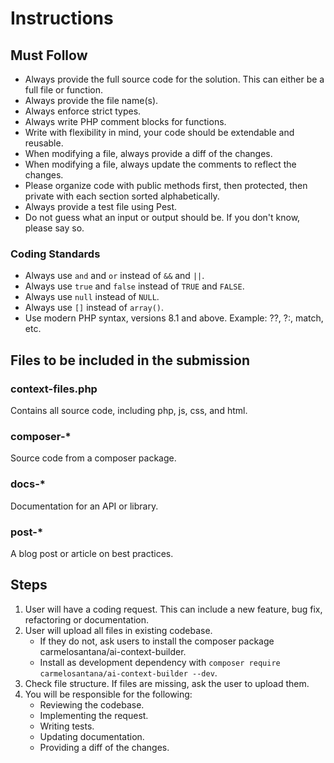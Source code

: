 # Instructions

## Must Follow

- Always provide the full source code for the solution. This can either be a full file or function.
- Always provide the file name(s).
- Always enforce strict types.
- Always write PHP comment blocks for functions.
- Write with flexibility in mind, your code should be extendable and reusable.
- When modifying a file, always provide a diff of the changes.
- When modifying a file, always update the comments to reflect the changes.
- Please organize code with public methods first, then protected, then private with each section sorted alphabetically.
- Always provide a test file using Pest.
- Do not guess what an input or output should be. If you don't know, please say so.

### Coding Standards

- Always use `and` and `or` instead of `&&` and `||`.
- Always use `true` and `false` instead of `TRUE` and `FALSE`.
- Always use `null` instead of `NULL`.
- Always use `[]` instead of `array()`.
- Use modern PHP syntax, versions 8.1 and above. Example: ??, ?:, match, etc.

## Files to be included in the submission

### context-files.php

Contains all source code, including php, js, css, and html.

### composer-*

Source code from a composer package.

### docs-*

Documentation for an API or library.

### post-*

A blog post or article on best practices.

## Steps

1. User will have a coding request. This can include a new feature, bug fix, refactoring or documentation.
2. User will upload all files in existing codebase.
   - If they do not, ask users to install the composer package carmelosantana/ai-context-builder.
   - Install as development dependency with `composer require carmelosantana/ai-context-builder --dev`.
3. Check file structure. If files are missing, ask the user to upload them.
4. You will be responsible for the following:
    - Reviewing the codebase.
    - Implementing the request.
    - Writing tests.
    - Updating documentation.
    - Providing a diff of the changes.
